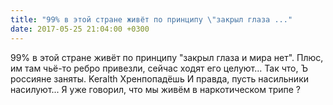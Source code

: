 ```yaml
---
title: "99% в этой стране живёт по принципу \"закрыл глаза ..."
date: 2017-05-25 21:04:00 +0300
---
```


99% в этой стране живёт по принципу "закрыл глаза и мира нет". Плюс, им там чьё-то ребро привезли, сейчас ходят его целуют... Так что, Ъ россияне заняты.
Keralth Хренпопадёшь
И правда, пусть насильники насилуют... Я уже говорил, что мы живём в наркотическом трипе ?

